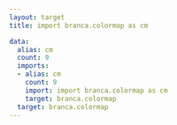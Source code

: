 ```yaml
---
layout: target
title: import branca.colormap as cm

data:
  alias: cm
  count: 9
  imports:
  - alias: cm
    count: 9
    import: import branca.colormap as cm
    target: branca.colormap
  target: branca.colormap
---
```

